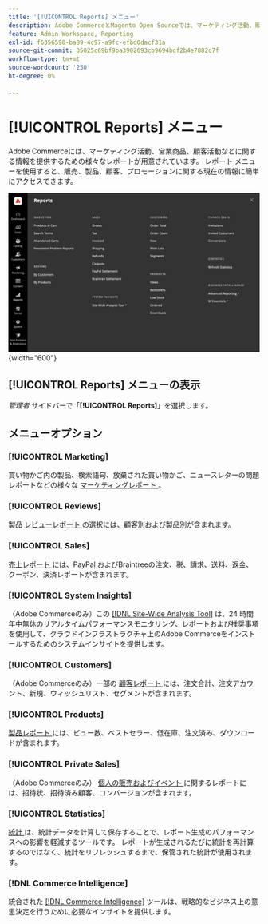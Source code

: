 ```yaml
---
title: '[!UICONTROL Reports] メニュー'
description: Adobe CommerceとMagento Open Sourceでは、マーケティング活動、販売商品、顧客活動に関する情報を常に把握できるように、様々なレポートを提供しています。
feature: Admin Workspace, Reporting
exl-id: f6356590-ba89-4c97-a9fc-efbd0dacf31a
source-git-commit: 35025c69bf9ba3902693cb9694bcf2b4e7882c7f
workflow-type: tm+mt
source-wordcount: '250'
ht-degree: 0%

---
```


# [!UICONTROL Reports] メニュー

Adobe Commerceには、マーケティング活動、営業商品、顧客活動などに関する情報を提供するための様々なレポートが用意されています。 レポート メニューを使用すると、販売、製品、顧客、プロモーションに関する現在の情報に簡単にアクセスできます。

![ レポートメニュー ](./assets/overview.png){width="600"}

## [!UICONTROL Reports] メニューの表示

_管理者_ サイドバーで「**[!UICONTROL Reports]**」を選択します。

## メニューオプション

### [!UICONTROL Marketing]

買い物かご内の製品、検索語句、放棄された買い物かご、ニュースレターの問題レポートなどの様々な [ マーケティングレポート ](marketing-reports.md)。

### [!UICONTROL Reviews]

製品 [ レビューレポート ](review-reports.md) の選択には、顧客別および製品別が含まれます。

### [!UICONTROL Sales]

[ 売上レポート ](sales-reports.md) には、PayPal およびBraintreeの注文、税、請求、送料、返金、クーポン、決済レポートが含まれます。

### [!UICONTROL System Insights]

（Adobe Commerceのみ）この [[!DNL Site-Wide Analysis Tool]](https://experienceleague.adobe.com/docs/commerce-operations/tools/site-wide-analysis-tool/access.html?lang=ja) は、24 時間年中無休のリアルタイムパフォーマンスモニタリング、レポートおよび推奨事項を使用して、クラウドインフラストラクチャ上のAdobe Commerceをインストールするためのシステムインサイトを提供します。

### [!UICONTROL Customers]

（Adobe Commerceのみ）一部の [ 顧客レポート ](customer-reports.md) には、注文合計、注文アカウント、新規、ウィッシュリスト、セグメントが含まれます。

### [!UICONTROL Products]

[ 製品レポート ](product-reports.md) には、ビュー数、ベストセラー、低在庫、注文済み、ダウンロードが含まれます。

### [!UICONTROL Private Sales]

（Adobe Commerceのみ） [ 個人の販売およびイベント ](private-sales-reports.md) に関するレポートには、招待状、招待済み顧客、コンバージョンが含まれます。

### [!UICONTROL Statistics]

[ 統計 ](sales-reports.md#refresh-statistics) は、統計データを計算して保存することで、レポート生成のパフォーマンスへの影響を軽減するツールです。 レポートが生成されるたびに統計を再計算するのではなく、統計をリフレッシュするまで、保管された統計が使用されます。

### [!DNL Commerce Intelligence]

統合された [[!DNL Commerce Intelligence]](business-intelligence.md) ツールは、戦略的なビジネス上の意思決定を行うために必要なインサイトを提供します。
